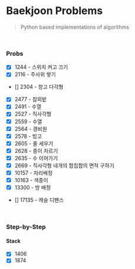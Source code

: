 # Baekjoon Problems
> Python based implementations of algorithms


<br/>

### Probs

- [x] 1244 - 스위치 켜고 끄기
- [x] 2116 - 주사위 쌓기       
- [] 2304 - 창고 다각형
- [x] 2477 - 참외밭
- [x] 2491 - 수열
- [x] 2527 - 직사각형
- [x] 2559 - 수열
- [x] 2564 - 경비원
- [x] 2578 - 빙고
- [x] 2605 - 줄 세우기
- [x] 2628 - 종이 자르기
- [x] 2635 - 수 이어가기
- [x] 2669 - 직사각형 네개의 합집합의 면적 구하기
- [x] 10157 - 자리배정
- [x] 10163 - 색종이
- [x] 13300 - 방 배정
- [] 17135 - 캐슬 디펜스 


<br/>

### Step-by-Step


#### Stack
- [x] 1406
- [x] 1874